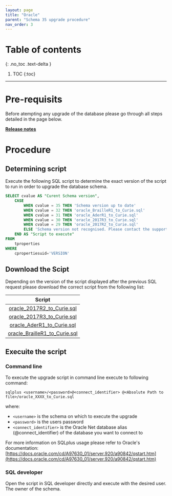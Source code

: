 ```yaml
---
layout: page
title: "Oracle"
parent: "Schema 35 upgrade procedure"
nav_order: 3
---
```


# Table of contents
{: .no_toc .text-delta }

1. TOC
{:toc}
---

# Pre-requisits

Before atempting any upgrade of the database please go through all steps detailed in the page below.

[**Release notes**](igrc-platform/installation-and-deployment/database/schema-35-upgrade-procedure.md)

# Procedure

## Determining script

Execute the following SQL script to determine the exact version of the script to run in order to upgrade the database schema.

```sql
SELECT cvalue AS "Curent Schema version",
	CASE 
		WHEN cvalue = 35 THEN 'Schema version up to date' 
		WHEN cvalue = 32 THEN 'oracle_BrailleR1_to_Curie.sql'
		WHEN cvalue = 31 THEN 'oracle_AderR1_to_Curie.sql'
		WHEN cvalue = 30 THEN 'oracle_2017R3_to_Curie.sql'
		WHEN cvalue = 29 THEN 'oracle_2017R2_to_Curie.sql'
		ELSE 'Schema version not recognised. Please contact the support service' 
    END AS "Script to execute"
FROM     
    tproperties
WHERE
    cpropertiesuid='VERSION'
```

## Download the Scipt

Depending on the version of the script displayed after the previous SQL request please download the correct script from the following list:  

|                                   Script                                    |
|:---------------------------------------------------------------------------:|
|    [oracle_2017R2_to_Curie.sql](./sqlscripts/oracle_2017R2_to_Curie.sql)    |
|    [oracle_2017R3_to_Curie.sql](./sqlscripts/oracle_2017R3_to_Curie.sql)    |
|    [oracle_AderR1_to_Curie.sql](./sqlscripts/oracle_AderR1_to_Curie.sql)    |
| [oracle_BrailleR1_to_Curie.sql](./sqlscripts/oracle_BrailleR1_to_Curie.sql) |

## Execuite the script

### Command line

To execute the upgrade script in command line execute to following command:

```
sqlplus <username>/<password>@<connect_identifier> @<Absolute Path to file>/oracle_XXXX_to_Curie.sql
```

where:
- `<username>` is the schema on which to execute the upgrade
- `<password>` is the users password
- `<connect_identifier>` is the Oracle Net database alias (@connect_identifier) of the database you want to connect to

For more information on SQLplus usage please refer to Oracle's documentation:
[https://docs.oracle.com/cd/A97630_01/server.920/a90842/qstart.htm](https://docs.oracle.com/cd/A97630_01/server.920/a90842/qstart.htm)

### SQL developer

Open the script in SQL developer directly and execute with the desired user. The owner of the schema.
